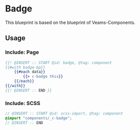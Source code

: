 # Badge

This blueprint is based on the blueprint of Veams-Components.

## Usage

### Include: Page

``` hbs
{{! @INSERT :: START @id: badge, @tag: component
{{#with badge-bp}}
	{{#each data}}
		{{> c-badge this}}
	{{/each}}
{{/with}}
{{! @INSERT :: END }}
```

### Include: SCSS

``` scss
// @INSERT :: START @id: scss-import, @tag: component
@import "components/_c-badge";
// @INSERT :: END
```
